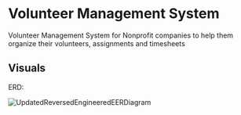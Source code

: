 # Volunteer Management System
Volunteer Management System for Nonprofit companies to help them organize their volunteers, assignments and timesheets


## Visuals
ERD:

![UpdatedReversedEngineeredEERDiagram](https://github.com/Ro-Galvan/Volunteer-Management-System/assets/97912154/eb5f5576-48d1-4d67-80e8-96cc6dec6216)
